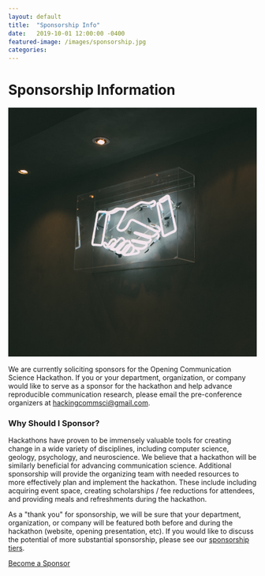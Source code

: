 ```yaml
---
layout: default
title:  "Sponsorship Info"
date:   2019-10-01 12:00:00 -0400
featured-image: /images/sponsorship.jpg
categories: 
---
```

# Sponsorship Information

<div class="box alt">
<div class="row uniform">
<div class="12u$">
<span class="image fit banner"><img src="/images/sponsorship.jpg" alt=""/></span>
</div>
</div>
</div>

We are currently soliciting sponsors for the Opening Communication Science Hackathon. If you or your department, organization, or company would like to serve as a sponsor for the hackathon and help advance reproducible communication research, please email the pre-conference organizers at <hackingcommsci@gmail.com>.

### Why Should I Sponsor?

 Hackathons have proven to be immensely valuable tools for creating change in a wide variety of disciplines, including computer science, geology, psychology, and neuroscience. We believe that a hackathon will be similarly beneficial for advancing communication science. Additional sponsorship will provide the organizing team with needed resources to more effectively plan and implement the hackathon. These include including acquiring event space, creating scholarships / fee reductions for attendees, and providing meals and refreshments during the hackathon.

 As a "thank you" for sponsorship, we will be sure that your department, organization, or company will be featured both before and during the hackathon (website, opening presentation, etc). If you would like to discuss the potential of more substantial sponsorship, please see our [sponsorship tiers](/pages/sponsorship-tiers). 

<a href="mailto:hackingcommsci@gmail.com" class="button special big">Become a Sponsor</a>

